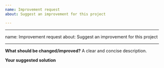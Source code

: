 ```yaml
---
name: Improvement request
about: Suggest an improvement for this project

---
```


---
name: Improvement request
about: Suggest an improvement for this project

---

**What should be changed/improved?**
A clear and concise description.

**Your suggested solution**
